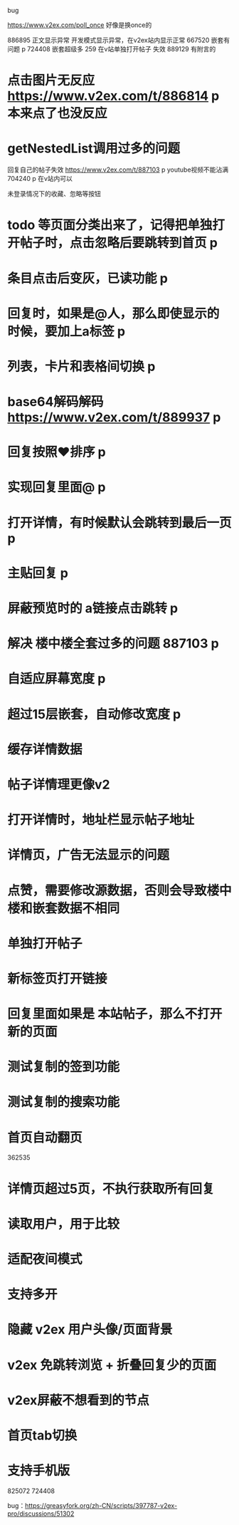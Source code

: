 bug

https://www.v2ex.com/poll_once 好像是换once的

886895 正文显示异常 开发模式显示异常，在v2ex站内显示正常
667520 嵌套有问题 p
724408 嵌套超级多 259 在v站单独打开帖子 失效
889129 有附言的

# 点击图片无反应 https://www.v2ex.com/t/886814 p 本来点了也没反应
# getNestedList调用过多的问题

回复自己的帖子失效 https://www.v2ex.com/t/887103 p
youtube视频不能沾满 704240 p 在v站内可以

未登录情况下的收藏、忽略等按钮
# todo 等页面分类出来了，记得把单独打开帖子时，点击忽略后要跳转到首页 p
# 条目点击后变灰，已读功能 p
# 回复时，如果是@人，那么即使显示的时候，要加上a标签 p
# 列表，卡片和表格间切换 p
# base64解码解码 https://www.v2ex.com/t/889937 p
# 回复按照❤️排序 p
# 实现回复里面@ p
# 打开详情，有时候默认会跳转到最后一页 p 
# 主贴回复 p
# 屏蔽预览时的 a链接点击跳转 p
# 解决 楼中楼全套过多的问题 887103 p
# 自适应屏幕宽度 p
# 超过15层嵌套，自动修改宽度 p

# 缓存详情数据
# 帖子详情理更像v2
# 打开详情时，地址栏显示帖子地址
# 详情页，广告无法显示的问题

# 点赞，需要修改源数据，否则会导致楼中楼和嵌套数据不相同
# 单独打开帖子


# 新标签页打开链接

# 回复里面如果是 本站帖子，那么不打开新的页面

# 测试复制的签到功能

# 测试复制的搜索功能

# 首页自动翻页

362535

# 详情页超过5页，不执行获取所有回复

# 读取用户，用于比较


# 适配夜间模式

# 支持多开

# 隐藏 v2ex 用户头像/页面背景
# v2ex 免跳转浏览 + 折叠回复少的页面

# v2ex屏蔽不想看到的节点

# 首页tab切换

# 支持手机版

825072
724408


bug：https://greasyfork.org/zh-CN/scripts/397787-v2ex-pro/discussions/51302
